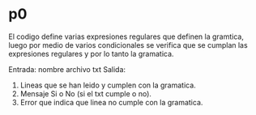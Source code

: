 # p0
El codigo define varias expresiones regulares que definen la gramtica, luego por medio de varios condicionales se verifica que se cumplan las expresiones regulares y por lo tanto la gramatica.

Entrada: nombre archivo txt
Salida: 
1. Lineas que se han leido y cumplen con la gramatica.
2. Mensaje Si o No (si el txt cumple o no).
3. Error que indica que linea no cumple con la gramatica. 

